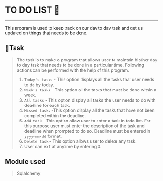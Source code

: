 # TO DO LIST :memo:
-----
This program is used to keep track on our day to day task and get us updated on things that needs to be done.

## :pushpin:Task

> The task is to make a program that allows user to maintain his/her day to day task that needs to be done in a particular time.
> Following actions can be performed with the help of this program.
> 1. `Today's tasks` - This option displays all the tasks that user needs to do by today.
>2. `Week's tasks` - This option all the tasks that must be done within a week.
>3. `All tasks` - This option display all tasks the user needs to do with deadline for each task.
>4. `Missed tasks` -This option display all the tasks that have not been completed within the deadline.
>5. `Add task` - This option allow user to enter a task in todo list. For this purpose user must enter the description of the task and deadline when prompted to do so. Deadline must be entered in `yyyy-mm-dd` format.
>6. `Delete task` - This option allows user to delete any task.
>7. User can exit at anytime by entering 0.

## Module used
> Sqlalchemy